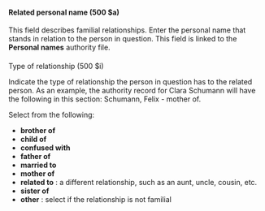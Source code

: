 #### Related personal name (500 $a)

This field describes familial relationships. Enter the personal name that stands in relation to the person in question. This field is linked to the **Personal names** authority file. &nbsp;

####   
Type of relationship (500 $i)

Indicate the type of relationship the person in question has to the related person. As an example, the authority record for Clara Schumann will have the following in this section: Schumann, Felix - mother of. &nbsp;

Select from the following:

- **brother of**
- **child of**
- **confused with**
- **father of**
- **married to**
- **mother of**
- **related to** : a different relationship, such as an aunt, uncle, cousin, etc.
- **sister of**
- **other** : select if the relationship is not familial